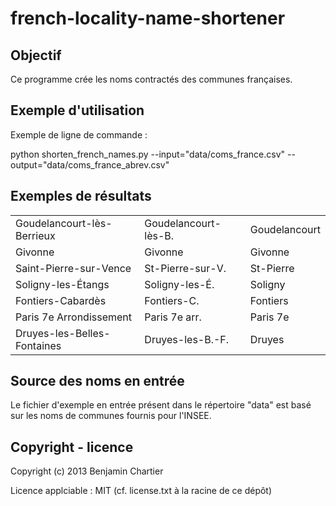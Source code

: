 # french-locality-name-shortener

## Objectif

Ce programme crée les noms contractés des communes françaises.


## Exemple d'utilisation

Exemple de ligne de commande :

python shorten_french_names.py --input="data/coms_france.csv" --output="data/coms_france_abrev.csv"


## Exemples de résultats

<table>
  <tr><td>Goudelancourt-lès-Berrieux</td><td>Goudelancourt-lès-B.</td><td>Goudelancourt</td></tr>
  <tr><td>Givonne</td><td>Givonne</td><td>Givonne</td></tr>
  <tr><td>Saint-Pierre-sur-Vence</td><td>St-Pierre-sur-V.</td><td>St-Pierre</td></tr>
  <tr><td>Soligny-les-Étangs</td><td>Soligny-les-É.</td><td>Soligny</td></tr>
  <tr><td>Fontiers-Cabardès</td><td>Fontiers-C.</td><td>Fontiers</td></tr>
  <tr><td>Paris 7e Arrondissement</td><td>Paris 7e arr.</td><td>Paris 7e</td></tr>
  <tr><td>Druyes-les-Belles-Fontaines</td><td>Druyes-les-B.-F.</td><td>Druyes</td></tr>
</table>


## Source des noms en entrée

Le fichier d'exemple en entrée présent dans le répertoire "data" est basé sur les noms de communes fournis pour l'INSEE.


## Copyright - licence

Copyright (c) 2013 Benjamin Chartier

Licence applciable : MIT (cf. license.txt à la racine de ce dépôt)